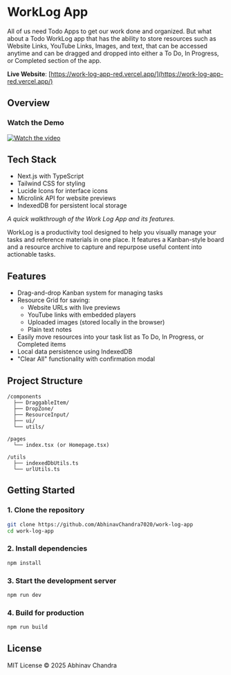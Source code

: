 # WorkLog App

All of us need Todo Apps to get our work done and organized. But what about a Todo WorkLog app that has the ability to store resources such as Website Links, YouTube Links, Images, and text, that can be accessed anytime and can be dragged and dropped into either a To Do, In Progress, or Completed section of the app.

**Live Website**: [https://work-log-app-red.vercel.app/](https://work-log-app-red.vercel.app/)

## Overview

### Watch the Demo

[![Watch the video](https://img.youtube.com/vi/ayTJg89-rVI/0.jpg)](https://www.youtube.com/watch?v=ayTJg89-rVI)

## Tech Stack

- Next.js with TypeScript
- Tailwind CSS for styling
- Lucide Icons for interface icons
- Microlink API for website previews
- IndexedDB for persistent local storage

*A quick walkthrough of the Work Log App and its features.*

WorkLog is a productivity tool designed to help you visually manage your tasks and reference materials in one place. It features a Kanban-style board and a resource archive to capture and repurpose useful content into actionable tasks.

## Features

- Drag-and-drop Kanban system for managing tasks
- Resource Grid for saving:
  - Website URLs with live previews
  - YouTube links with embedded players
  - Uploaded images (stored locally in the browser)
  - Plain text notes
- Easily move resources into your task list as To Do, In Progress, or Completed items
- Local data persistence using IndexedDB
- "Clear All" functionality with confirmation modal

## Project Structure

```
/components
  ├── DraggableItem/
  ├── DropZone/
  ├── ResourceInput/
  ├── ui/
  └── utils/

/pages
  └── index.tsx (or Homepage.tsx)

/utils
  ├── indexedDbUtils.ts
  └── urlUtils.ts
```

## Getting Started

### 1. Clone the repository

```bash
git clone https://github.com/AbhinavChandra7020/work-log-app
cd work-log-app
```

### 2. Install dependencies

```bash
npm install
```

### 3. Start the development server

```bash
npm run dev
```

### 4. Build for production

```bash
npm run build
```

## License

MIT License © 2025 Abhinav Chandra
